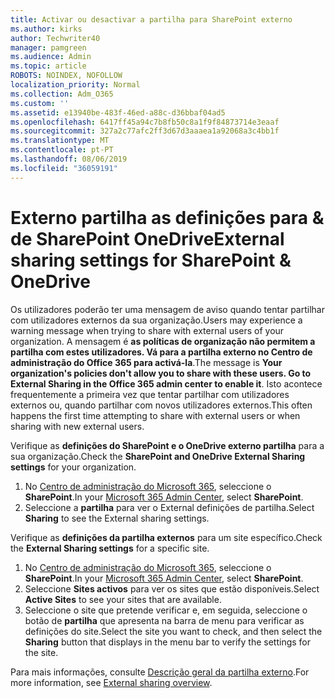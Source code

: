 ```yaml
---
title: Activar ou desactivar a partilha para SharePoint externo
ms.author: kirks
author: Techwriter40
manager: pamgreen
ms.audience: Admin
ms.topic: article
ROBOTS: NOINDEX, NOFOLLOW
localization_priority: Normal
ms.collection: Adm_O365
ms.custom: ''
ms.assetid: e13940be-483f-46ed-a88c-d36bbaf04ad5
ms.openlocfilehash: 6417ff45a94c7b8fb50c8a1f9f84873714e3eaaf
ms.sourcegitcommit: 327a2c77afc2ff3d67d3aaaea1a92068a3c4bb1f
ms.translationtype: MT
ms.contentlocale: pt-PT
ms.lasthandoff: 08/06/2019
ms.locfileid: "36059191"
---
```

# <a name="external-sharing-settings-for-sharepoint--onedrive"></a><span data-ttu-id="12c3e-102">Externo partilha as definições para & de SharePoint OneDrive</span><span class="sxs-lookup"><span data-stu-id="12c3e-102">External sharing settings for SharePoint & OneDrive</span></span>

<span data-ttu-id="12c3e-103">Os utilizadores poderão ter uma mensagem de aviso quando tentar partilhar com utilizadores externos da sua organização.</span><span class="sxs-lookup"><span data-stu-id="12c3e-103">Users may experience a warning message when trying to share with external users of your organization.</span></span> <span data-ttu-id="12c3e-104">A mensagem é **as políticas de organização não permitem a partilha com estes utilizadores. Vá para a partilha externo no Centro de administração do Office 365 para activá-la**.</span><span class="sxs-lookup"><span data-stu-id="12c3e-104">The message is **Your organization's policies don't allow you to share with these users. Go to External Sharing in the Office 365 admin center to enable it**.</span></span> <span data-ttu-id="12c3e-105">Isto acontece frequentemente a primeira vez que tentar partilhar com utilizadores externos ou, quando partilhar com novos utilizadores externos.</span><span class="sxs-lookup"><span data-stu-id="12c3e-105">This often happens the first time attempting to share with external users or when sharing with new external users.</span></span>

<span data-ttu-id="12c3e-106">Verifique as **definições do SharePoint e o OneDrive externo partilha** para a sua organização.</span><span class="sxs-lookup"><span data-stu-id="12c3e-106">Check the **SharePoint and OneDrive External Sharing settings** for your organization.</span></span>

1. <span data-ttu-id="12c3e-107">No [Centro de administração do Microsoft 365](https://admin.microsoft.com/AdminPortal/Home#/homepage">https://admin.microsoft.com/), seleccione o **SharePoint**.</span><span class="sxs-lookup"><span data-stu-id="12c3e-107">In your [Microsoft 365 Admin Center](https://admin.microsoft.com/AdminPortal/Home#/homepage">https://admin.microsoft.com/), select **SharePoint**.</span></span>
3. <span data-ttu-id="12c3e-108">Seleccione a **partilha** para ver o External definições de partilha.</span><span class="sxs-lookup"><span data-stu-id="12c3e-108">Select **Sharing** to see the External sharing settings.</span></span>

<span data-ttu-id="12c3e-109">Verifique as **definições da partilha externos** para um site específico.</span><span class="sxs-lookup"><span data-stu-id="12c3e-109">Check the **External Sharing settings** for a specific site.</span></span>

1. <span data-ttu-id="12c3e-110">No [Centro de administração do Microsoft 365](https://admin.microsoft.com/AdminPortal/Home#/homepage">https://admin.microsoft.com/), seleccione o **SharePoint**.</span><span class="sxs-lookup"><span data-stu-id="12c3e-110">In your [Microsoft 365 Admin Center](https://admin.microsoft.com/AdminPortal/Home#/homepage">https://admin.microsoft.com/), select **SharePoint**.</span></span>
2. <span data-ttu-id="12c3e-111">Seleccione **Sites activos** para ver os sites que estão disponíveis.</span><span class="sxs-lookup"><span data-stu-id="12c3e-111">Select **Active Sites** to see your sites that are available.</span></span>
3. <span data-ttu-id="12c3e-112">Seleccione o site que pretende verificar e, em seguida, seleccione o botão de **partilha** que apresenta na barra de menu para verificar as definições do site.</span><span class="sxs-lookup"><span data-stu-id="12c3e-112">Select the site you want to check, and then select the **Sharing** button that displays in the menu bar to verify the settings for the site.</span></span>

<span data-ttu-id="12c3e-113">Para mais informações, consulte [Descrição geral da partilha externo](https://docs.microsoft.com/sharepoint/external-sharing-overview).</span><span class="sxs-lookup"><span data-stu-id="12c3e-113">For more information, see [External sharing overview](https://docs.microsoft.com/sharepoint/external-sharing-overview).</span></span>
